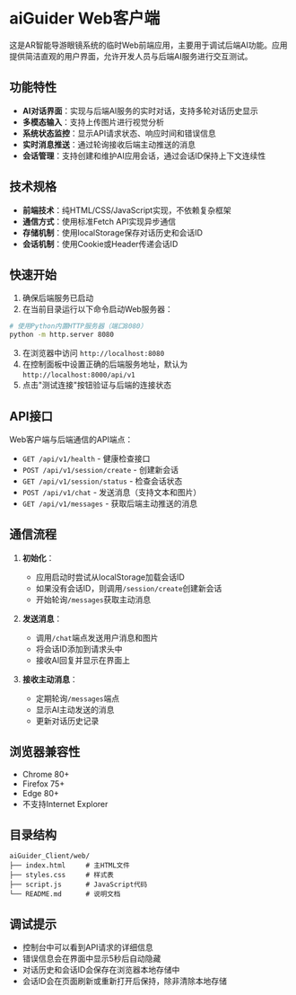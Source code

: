 # aiGuider Web客户端

这是AR智能导游眼镜系统的临时Web前端应用，主要用于调试后端AI功能。应用提供简洁直观的用户界面，允许开发人员与后端AI服务进行交互测试。

## 功能特性

- **AI对话界面**：实现与后端AI服务的实时对话，支持多轮对话历史显示
- **多模态输入**：支持上传图片进行视觉分析
- **系统状态监控**：显示API请求状态、响应时间和错误信息
- **实时消息推送**：通过轮询接收后端主动推送的消息
- **会话管理**：支持创建和维护AI应用会话，通过会话ID保持上下文连续性

## 技术规格

- **前端技术**：纯HTML/CSS/JavaScript实现，不依赖复杂框架
- **通信方式**：使用标准Fetch API实现异步通信
- **存储机制**：使用localStorage保存对话历史和会话ID
- **会话机制**：使用Cookie或Header传递会话ID

## 快速开始

1. 确保后端服务已启动
2. 在当前目录运行以下命令启动Web服务器：

```bash
# 使用Python内置HTTP服务器（端口8080）
python -m http.server 8080
```

3. 在浏览器中访问 `http://localhost:8080`
4. 在控制面板中设置正确的后端服务地址，默认为 `http://localhost:8000/api/v1`
5. 点击"测试连接"按钮验证与后端的连接状态

## API接口

Web客户端与后端通信的API端点：

- `GET /api/v1/health` - 健康检查接口
- `POST /api/v1/session/create` - 创建新会话
- `GET /api/v1/session/status` - 检查会话状态
- `POST /api/v1/chat` - 发送消息（支持文本和图片）
- `GET /api/v1/messages` - 获取后端主动推送的消息

## 通信流程

1. **初始化**：
   - 应用启动时尝试从localStorage加载会话ID
   - 如果没有会话ID，则调用`/session/create`创建新会话
   - 开始轮询`/messages`获取主动消息

2. **发送消息**：
   - 调用`/chat`端点发送用户消息和图片
   - 将会话ID添加到请求头中
   - 接收AI回复并显示在界面上

3. **接收主动消息**：
   - 定期轮询`/messages`端点
   - 显示AI主动发送的消息
   - 更新对话历史记录

## 浏览器兼容性

- Chrome 80+
- Firefox 75+
- Edge 80+
- 不支持Internet Explorer

## 目录结构

```
aiGuider_Client/web/
├── index.html     # 主HTML文件
├── styles.css     # 样式表
├── script.js      # JavaScript代码
└── README.md      # 说明文档
```

## 调试提示

- 控制台中可以看到API请求的详细信息
- 错误信息会在界面中显示5秒后自动隐藏
- 对话历史和会话ID会保存在浏览器本地存储中
- 会话ID会在页面刷新或重新打开后保持，除非清除本地存储 
